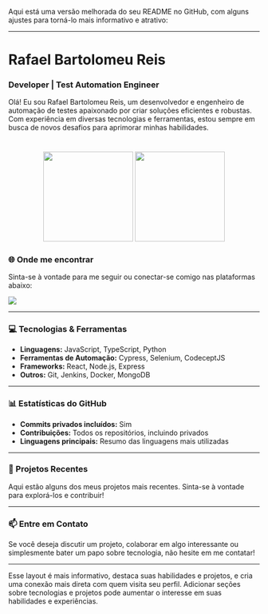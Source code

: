 Aqui está uma versão melhorada do seu README no GitHub, com alguns ajustes para torná-lo mais informativo e atrativo:

---

# Rafael Bartolomeu Reis

### Developer | Test Automation Engineer

Olá! Eu sou Rafael Bartolomeu Reis, um desenvolvedor e engenheiro de automação de testes apaixonado por criar soluções eficientes e robustas. Com experiência em diversas tecnologias e ferramentas, estou sempre em busca de novos desafios para aprimorar minhas habilidades.

#

<div align="center">
  <img height="180em" src="https://github-readme-stats.vercel.app/api?username=RafaelBartKings&show_icons=true&theme=algolia&include_all_commits=true&count_private=true"/>
  <img height="180em" src="https://github-readme-stats.vercel.app/api/top-langs/?username=RafaelBartKings&layout=compact&langs_count=7&theme=algolia"/>
</div>

### 🌐 Onde me encontrar

Sinta-se à vontade para me seguir ou conectar-se comigo nas plataformas abaixo:

<div>
  <a href="https://www.linkedin.com/in/rafaelbreis/" target="_blank">
    <img src="https://img.shields.io/badge/-LinkedIn-%230077B5?style=for-the-badge&logo=linkedin&logoColor=white" target="_blank">
  </a>
</div>

---

### 💻 Tecnologias & Ferramentas

- **Linguagens:** JavaScript, TypeScript, Python
- **Ferramentas de Automação:** Cypress, Selenium, CodeceptJS
- **Frameworks:** React, Node.js, Express
- **Outros:** Git, Jenkins, Docker, MongoDB

---

### 📊 Estatísticas do GitHub

- **Commits privados incluídos:** Sim
- **Contribuições:** Todos os repositórios, incluindo privados
- **Linguagens principais:** Resumo das linguagens mais utilizadas

---

### 🚀 Projetos Recentes

Aqui estão alguns dos meus projetos mais recentes. Sinta-se à vontade para explorá-los e contribuir!

---

### 📫 Entre em Contato

Se você deseja discutir um projeto, colaborar em algo interessante ou simplesmente bater um papo sobre tecnologia, não hesite em me contatar!

---

Esse layout é mais informativo, destaca suas habilidades e projetos, e cria uma conexão mais direta com quem visita seu perfil. Adicionar seções sobre tecnologias e projetos pode aumentar o interesse em suas habilidades e experiências.

